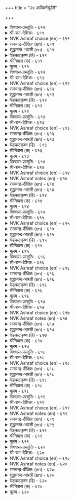 +++
title = "२४ आळ्विनैयुडैमै"

+++


<details><summary>विश्वास-प्रस्तुतिः - ६११</summary>

अरुमै उडैत्तॆऩ्ऱु असावामै वेण्डुम्
पॆरुमै मुयऱ्सि तरुम्। ६११
</details>

<details><summary>श्री-राम-देशिकः - ६११</summary>

अधिकारः ६२. प्रयत्नशीलत्वम्  
साध्यमिदमित्येतां मतिं त्यक्त्वा प्रयत्यताम् ।  
स एव यत्नस्ते दद्यात् बलं कार्यसमापने ॥ ६११॥
</details>

<details><summary>NVK Ashraf choice (en) - ६११</summary>

०६११
Do not give up saying "It is impossible".
Effort will overcome.
(P.S. Sundaram)
</details>

<details><summary>रामचन्द्र-दीक्षितः (en) - ६११</summary>

611\. arumai uṭaittu eṉṟu acāvāmai vēṇṭum;  
perumai muyaṟci tarum.

611\. “Do not give up (your task) saying ‘O’ It is very difficult." The art of doing it comes of exertion.  
</details>

<details><summary>शुद्धानन्द-भारती (en) - ६११</summary>

1\. அருமை உடைத்தென்று அசாவாமை வேண்டும்  
பெருமை முயற்சி தரும்.  
Feel not frustrate saying "Tis hard".  
Who tries attains striving's reward.        611  
</details>

<details><summary>वेङ्कटकृष्ण (हि) - ६११</summary>

611
दुष्कर यह यों समझकर, होना नहीं निरास ।  
जानो योग्य महानता, देगा सतत प्रयास ॥
</details>

<details><summary>श्रीनिवास (क) - ६११</summary>

611. इदु मुगिसलु कष्टसाध्यवादुदु ऎन्दु अधीरतॆगॊळगागबारदु; प्रयत्नदिन्द हिरिमॆयु लइसुत्तदॆ.

</details>

<details><summary>मूलम् - ६११</summary>

अरुमै उडैत्तॆऩ्ऱु असावामै वेण्डुम्
पॆरुमै मुयऱ्सि तरुम्। ६११
</details>

<details><summary>विश्वास-प्रस्तुतिः - ६१२</summary>

विऩैक्कण् विऩैगॆडल् ओम्बल् विऩैक्कुऱै
तीर्न्दारिऩ् तीर्न्दऩ्ऱु उलगु। ६१२
</details>

<details><summary>श्री-राम-देशिकः - ६१२</summary>

जहाति तं नरं लोको यः कर्तव्यं परित्यजेत् ।  
तस्मात् प्रयत्नशून्यत्वं मुञ्च कर्तव्यकर्मसु ॥ ६१२॥
</details>

<details><summary>NVK Ashraf choice (en) - ६१२</summary>

०६१२
Leave no task incomplete,
For the world gives up those who give up. *
(P.S. Sundaram)
</details>

<details><summary>रामचन्द्र-दीक्षितः (en) - ६१२</summary>

612\. viṉaikkaṇ viṉaikeṭal ōmpal-viṉaik kuṟai  
tīrntāriṉ tīrntaṉṟu, ulaku!.

612\. Do not give up your task in the middle; for the world will abandon those who leave their task unfinished.  
</details>

<details><summary>शुद्धानन्द-भारती (en) - ६१२</summary>

2\. வினைக்கண் வினைகெடல் ஓம்பல் வினைக்குறை  
தீர்ந்தாரின் தீர்ந்தன்று உலகு.  
In doing work don't break and shirk  
The world will quit who quits his work.        612  
</details>

<details><summary>वेङ्कटकृष्ण (हि) - ६१२</summary>

612
ढीला पड़ना यत्न में, कर दो बिलकुल त्याग ।  
त्यागेंगे जो यत्न को, उन्हें करे जग त्याग ॥
</details>

<details><summary>श्रीनिवास (क) - ६१२</summary>

612. कॆलसवन्नु पूर्तिमाडदॆ अर्धदल्लि कैबिट्टवरन्नु लोकवू कैबिडुवुदु; अदरिन्द हिडिद कॆलसदल्लि बरुव
ऎडरुतॊडरुगळन्नू लक्ष्यदल्लिट्टुकॊळ्ळबेकु.

</details>

<details><summary>मूलम् - ६१२</summary>

विऩैक्कण् विऩैगॆडल् ओम्बल् विऩैक्कुऱै
तीर्न्दारिऩ् तीर्न्दऩ्ऱु उलगु। ६१२
</details>

<details><summary>विश्वास-प्रस्तुतिः - ६१३</summary>

ताळाण्मै ऎऩ्ऩुम् तगैमैक्कण् तङ्गिऱ्ऱे
वेळाण्मै ऎऩ्ऩुञ् जॆरुक्कु। ६१३
</details>

<details><summary>श्री-राम-देशिकः - ६१३</summary>

परोपकरणे बुद्धिस्तेषामेव प्रवर्तते ।  
अकुण्ठितप्रयत्नारव्यगुणेन सहितास्तु ये ॥ ६१३॥
</details>

<details><summary>NVK Ashraf choice (en) - ६१३</summary>

०६१३
The pride of being a philanthropist belongs to those
Who have that quality called perseverance. * 
(G. Vanmikanathan)
</details>

<details><summary>रामचन्द्र-दीक्षितः (en) - ६१३</summary>

613\. tāḷāṇmai eṉṉum takaimaikkaṇ taṅkiṟṟē-  
vēḷāṇmai eṉṉum cerukku.

613\. The greatness which consists in helping others dwells in the virtue of persevering effort.  
</details>

<details><summary>शुद्धानन्द-भारती (en) - ६१३</summary>

3\. தாளாண்மை என்னும் தகைமைக்கண் தங்கிற்றே  
வேளாண்மை என்னுஞ் செருக்கு.  
On excellence of industry  
Depends magnanimous bounty.        613  
</details>

<details><summary>वेङ्कटकृष्ण (हि) - ६१३</summary>

613
यत्नशीलता जो रही, उत्तम गुणस्वरूप ।  
उसपर स्थित है श्रेष्ठता, परोपकार स्वरूप ॥
</details>

<details><summary>श्रीनिवास (क) - ६१३</summary>

613. परोपकारवॆन्नुव सिरियु, मानुष प्रयत्नवॆन्नुव हिरिय गुणदल्लि नॆलसिरुवुदु.

</details>

<details><summary>मूलम् - ६१३</summary>

ताळाण्मै ऎऩ्ऩुम् तगैमैक्कण् तङ्गिऱ्ऱे
वेळाण्मै ऎऩ्ऩुञ् जॆरुक्कु। ६१३
</details>

<details><summary>विश्वास-प्रस्तुतिः - ६१४</summary>

ताळाण्मै इल्लादाऩ् वेळाण्मै पेडिगै
वाळाण्मै पोलक् कॆडुम्। ६१४
</details>

<details><summary>श्री-राम-देशिकः - ६१४</summary>

परोपकारं कर्तुं न शक्नुयाद्यत्नवर्जितः ।  
करवर्तिकृपाणोऽपि भीरुः किं कर्तुमर्हति ॥ ६१४॥
</details>

<details><summary>NVK Ashraf choice (en) - ६१४</summary>

०६१४
The liberality of the indolent man will not endure,
Like a sword in eunuch's hand.*
(V.V.S. Aiyar)
</details>

<details><summary>NVK Ashraf notes (en) - ६१४</summary>

६१४. Valluvar has used this simile of “sword in eunuch’s hand” at least thrice in the Kural. In ७२६ he asks “What use is a sword to cowards and books to those who fear assembly?” * ((P.S. Sundaram), (N.V.K. Ashraf)). And in ७२७, he says “As a sword to a eunuch before his foes, is the learning to one who fears assembly.” * ((G.U. Pope), (V.V.S. Aiyar))
</details>

<details><summary>रामचन्द्र-दीक्षितः (en) - ६१४</summary>

614\. tāḷāṇmai illātāṉ vēḷāṇmai, pēṭi kai  
vāḷ āṇmai pōla, keṭum.

614\. The service of one with no persevering effort is vain like the sword wielded by a hermaphrodite.  
</details>

<details><summary>शुद्धानन्द-भारती (en) - ६१४</summary>

4\. தாளாண்மை இல்லாதான் வேளாண்மை பேடிகை  
வாளாண்மை போலக் கெடும்.  
Bounty of man who never strives  
Like sword in eunuch's hand it fails.        614  
</details>

<details><summary>वेङ्कटकृष्ण (हि) - ६१४</summary>

614
यों है उद्यमरहित का, करना परोपकार ।  
कोई कायर व्यर्थ ज्यों, चला रहा तलवार ॥
</details>

<details><summary>श्रीनिवास (क) - ६१४</summary>

614. मनुष्य प्रयत्नविल्लदवन परोपकारवु, हेडियु कैयल्लि कत्ति हिडिदु बल्लाळ्तनवन्नु तोरिदन्तॆ
व्यर्थवागुवुदु.

</details>

<details><summary>मूलम् - ६१४</summary>

ताळाण्मै इल्लादाऩ् वेळाण्मै पेडिगै
वाळाण्मै पोलक् कॆडुम्। ६१४
</details>

<details><summary>विश्वास-प्रस्तुतिः - ६१५</summary>

इऩ्पम् विऴैयाऩ् विऩैविऴैवाऩ् तऩ्केळिर्
तुऩ्पम् तुडैत्तूऩ्ऱुम् तूण्। ६१५
</details>

<details><summary>श्री-राम-देशिकः - ६१५</summary>

यः सुखेच्छां परित्यज्य कर्मण्येव कृतादर्ः ।  
स तु स्वीयजनक्लेशं वारयेत् स्तम्भतां गतः ॥ ६१५॥
</details>

<details><summary>NVK Ashraf choice (en) - ६१५</summary>

०६१५
A pillar of comfort to his friends is he
Who scorns delight and loves labour. *
(P.S. Sundaram)
</details>

<details><summary>रामचन्द्र-दीक्षितः (en) - ६१५</summary>

615\. iṉpam viḻaiyāṉ, viṉai viḻaivāṉ taṉ kēḷir  
tuṉpam tuṭaittu ūṉṟum tūṇ.

615\. One who does not seek pleasure but delights in work will be a pillar of support to one’s relatives in their sorrow.  
</details>

<details><summary>शुद्धानन्द-भारती (en) - ६१५</summary>

5\. இன்பம் விழையான் வினைவிழைவான் தன்கேளிர்  
துன்பம் துடைத்தூன்றும் தூண்.  
Work who likes and not pleasure  
Wipes grief of friends, pillar secure.        615  
</details>

<details><summary>वेङ्कटकृष्ण (हि) - ६१५</summary>

615
जिसे न सुख की चाह है, कर्म-पूर्ति है चाह ।  
स्तंभ बने वह थामता, मिटा बन्धुजन-आह ॥
</details>

<details><summary>श्रीनिवास (क) - ६१५</summary>

615. तन्न सुखवन्नु बयसदॆ, कैकॊण्ड कॆलसवन्नु प्रीतिसुववनु तन्न बन्धुगळ सङ्कटवन्नु तॊडॆदु हाकलु ताळिनिल्लुव
आधार कम्बवागुवनु.

</details>

<details><summary>मूलम् - ६१५</summary>

इऩ्पम् विऴैयाऩ् विऩैविऴैवाऩ् तऩ्केळिर्
तुऩ्पम् तुडैत्तूऩ्ऱुम् तूण्। ६१५
</details>

<details><summary>विश्वास-प्रस्तुतिः - ६१६</summary>

मुयऱ्सि तिरुविऩै आक्कुम् मुयऱ्ऱिऩ्मै
इऩ्मै पुगुत्ति विडुम्। ६१६
</details>

<details><summary>श्री-राम-देशिकः - ६१६</summary>

सम्पदं सर्वदा दद्यात् व्यवसायो महीभुजाम् ।  
दारिद्र्यं तस्य जनयेत् व्यवसायविहीनता ॥ ६१६॥
</details>

<details><summary>NVK Ashraf choice (en) - ६१६</summary>

०६१६
Exertion leads to wealth;
Lack of it brings forth poverty. *
(P.S. Sundaram)
</details>

<details><summary>रामचन्द्र-दीक्षितः (en) - ६१६</summary>

616\. muyaṟci-tiruviṉai ākkum; muyaṟṟu iṉmai  
iṉmai pukuttiviṭum.

616\. Exertion achieves wealth; absence of it brings on poverty.  
</details>

<details><summary>शुद्धानन्द-भारती (en) - ६१६</summary>

6\. முயற்சி திருவினை யாக்கும் முயற்றின்மை  
இன்மை புகுத்தி விடும்.  
Industry adds prosperity  
Indolence brings but poverty.        616  
</details>

<details><summary>वेङ्कटकृष्ण (हि) - ६१६</summary>

616
बढ़ती धन-संपत्ति की, कर देता है यत्न ।  
दारिद्रय को घुसेड़ कर, देता रहे अयत्न ॥
</details>

<details><summary>श्रीनिवास (क) - ६१६</summary>

616. प्रयत्नदिन्द सिरियु बॆळॆयुवुदु; प्रयत्नविल्लदिद्दरॆ दारिद्र्यवु होगुवुदु.

</details>

<details><summary>मूलम् - ६१६</summary>

मुयऱ्सि तिरुविऩै आक्कुम् मुयऱ्ऱिऩ्मै
इऩ्मै पुगुत्ति विडुम्। ६१६
</details>

<details><summary>विश्वास-प्रस्तुतिः - ६१७</summary>

मडियुळाळ् मामुगडि ऎऩ्प मडियिलाऩ्
ताळुळाऩ् तामरैयि ऩाळ्। ६१७
</details>

<details><summary>श्री-राम-देशिकः - ६१७</summary>

अलक्ष्मीः स्ग्यामला ज्येष्ठा निवसेदलसाश्रिता ।  
आलस्यवर्जिते पुंसि वर्तते पद्मसम्भवा ॥ ६१७॥
</details>

<details><summary>NVK Ashraf choice (en) - ६१७</summary>

०६१७
The black ogress 'misfortune' lurks in laziness,
While goddess 'fortune' lingers in active men. *
(Satguru Subramuniyaswami)
</details>

<details><summary>NVK Ashraf notes (en) - ६१७</summary>

६१७. (J. Narayanaswamy) provides an interesting translation, though not close to the original: "Where sloth resides total darkness prevails; where industry thrives, brightness radiates like lotus". The meaning of the couplet is best summed by (K. Krishnaswamy & Vijaya Ramkumar): "Misfortune will befall the indolent, while the goddess of wealth will attend the hardworking".
</details>

<details><summary>रामचन्द्र-दीक्षितः (en) - ६१७</summary>

617\. 'maṭi uḷāḷ, mā mukaṭi' eṉpa; maṭi ilāṉ  
tāḷ uḷāḷ, tāmaraiyiṉāḷ.

617\. Goddess of misfortune dwells in sloth; the Goddess of fortune lives in exertion.  
</details>

<details><summary>शुद्धानन्द-भारती (en) - ६१७</summary>

7\. மடியுளாள் மாமுகடி என்ப மடியிலான்  
தாளுளாள் தாமரையி னாள்.  
Illuck abides with sloth they say  
*Laxmi's gifts with labourers stay.        617  
</details>

<details><summary>वेङ्कटकृष्ण (हि) - ६१७</summary>

617
करती है आलस्य में, काली ज्येष्ठा वास ।  
यत्नशील के यत्न में, कमला का है वास ॥
</details>

<details><summary>श्रीनिवास (क) - ६१७</summary>

617. ऒब्बन आलस्यदल्लि दरिद्रलक्ष्मि नॆलसि आळुवळु. आलस्यविल्लदवन प्रयत्नदल्लि भाग्यलक्ष्मि नॆलॆसुवळु ऎन्दु
(बल्लवरु) हेळुत्तारॆ.

</details>

<details><summary>मूलम् - ६१७</summary>

मडियुळाळ् मामुगडि ऎऩ्प मडियिलाऩ्
ताळुळाऩ् तामरैयि ऩाळ्। ६१७
</details>

<details><summary>विश्वास-प्रस्तुतिः - ६१८</summary>

पॊऱियिऩ्मै यार्क्कुम् पऴियऩ्ऱु अऱिवऱिन्दु
आळ्विऩै इऩ्मै पऴि। ६१८
</details>

<details><summary>श्री-राम-देशिकः - ६१८</summary>

ज्ञात्वा यथावक्तार्येषु यत्नः स्वीक्रियतां त्वया ।  
विधिना निष्फले यत्ने न निन्द्यस्त्वं भविष्यसि ॥ ६१८॥
</details>

<details><summary>NVK Ashraf choice (en) - ६१८</summary>

०६१८
Ill-luck is never blamed. What is blamed
Is knowledge without exertion.
(P.S. Sundaram)
</details>

<details><summary>रामचन्द्र-दीक्षितः (en) - ६१८</summary>

618\. poṟi iṉmai yārkkum paḻi aṉṟu; aṟivu aṟintu,  
āḷviṉai iṉmai paḻi.

618\. Ill-luck is no disgrace; but it is a disgrace if one does not exert himself as to what should be done.  
</details>

<details><summary>शुद्धानन्द-भारती (en) - ६१८</summary>

8\. பொறியின்மை யார்க்கும் பழியன்று அறிவறிந்து  
ஆள்வினை இன்மை பழி.  
Misfortune is disgrace to none  
The shame is nothing learnt or done.        618  
</details>

<details><summary>वेङ्कटकृष्ण (हि) - ६१८</summary>

618
यदि विधि नहिं अनुकूल है, तो न किसी का दोष ।  
खूब जान ज्ञातव्य को, यत्न न करना दोष ॥
</details>

<details><summary>श्रीनिवास (क) - ६१८</summary>

618. दारिद्र्यवु यारिगू दोषवल्ल; अरिविनिन्द विचारमाडि प्रयत्न माडदिद्दरॆ अदु दोषवागुवुदु.

</details>

<details><summary>मूलम् - ६१८</summary>

पॊऱियिऩ्मै यार्क्कुम् पऴियऩ्ऱु अऱिवऱिन्दु
आळ्विऩै इऩ्मै पऴि। ६१८
</details>

<details><summary>विश्वास-प्रस्तुतिः - ६१९</summary>

तॆय्वत्ताऩ् आगा तॆऩिऩुम् मुयऱ्सिदऩ्
मॆय्वरुत्तक् कूलि तरुम्। ६१९
</details>

<details><summary>श्री-राम-देशिकः - ६१९</summary>

विधौ ते प्रतिकूलेऽपि मा यत्नं त्यज सर्वदा ।  
अलब्धेऽपि फले कायक्लेशो नैव वृथा भवेत् ॥ ६१९॥
</details>

<details><summary>NVK Ashraf choice (en) - ६१९</summary>

०६१९
Even though God be against,
Effort is bound to pay the wages of labour. *
(V.V.S. Aiyar)
</details>

<details><summary>NVK Ashraf notes (en) - ६१९</summary>

६१९. The word "तॆय्वम्" has also been translated sometimes as "fate" as in the case of "वगुत्तान्" in couplet ३७७. Relevant here is the translation of a similar passage from Naladiyar – a Jaina classic beyond doubt. "Though fortune forsake him and fate frown on him॥॥॥" Translator S. Anavaratavinayakam Pillai here has chosen to render the word "तॆय्वम्" as "fate".
</details>

<details><summary>रामचन्द्र-दीक्षितः (en) - ६१९</summary>

619\. teyvattāṉ ākātueṉiṉum, muyaṟci taṉ  
mey varuttak kūli tarum.

619\. Though fate should ordain failure, bodily exertion will yield its own reward.  
</details>

<details><summary>शुद्धानन्द-भारती (en) - ६१९</summary>

9\. தெய்வத்தான் ஆகாது எனினும் முயற்சிதன்  
மெய்வருத்தக் கூலி தரும்.  
Though fate is against fulfilment  
Hard labour has ready payment.        619  
</details>

<details><summary>वेङ्कटकृष्ण (हि) - ६१९</summary>

619
यद्यपि मिले न दैववश, इच्छित फल जो भोग्य ।  
श्रम देगा पारिश्रमिक, निज देह-श्रम-योग्य ॥
</details>

<details><summary>श्रीनिवास (क) - ६१९</summary>

619. दैवविधिय कारणदिन्द ऒन्दु कॆलस फलिसदॆ होदरू प्रयत्नवु तन्न शरीरश्रमद कूलियागि फलवन्नु नीडुत्तदॆ.

</details>

<details><summary>मूलम् - ६१९</summary>

तॆय्वत्ताऩ् आगा तॆऩिऩुम् मुयऱ्सिदऩ्
मॆय्वरुत्तक् कूलि तरुम्। ६१९
</details>

<details><summary>विश्वास-प्रस्तुतिः - ६२०</summary>

ऊऴैयुम् उप्पक्कम् काण्बर् उलैविऩ्ऱित्
ताऴादु उञऱ्ऱु पवर्। ६२०
</details>

<details><summary>श्री-राम-देशिकः - ६२०</summary>

विनालस्यं कर्मलोपमन्तरा यत्नवान् नरः ।  
प्रतिकूलं विघिं चापि स कदाचिद्विजेष्यति ॥ ६२०॥
</details>

<details><summary>NVK Ashraf choice (en) - ६२०</summary>

०६२०
Those who never get tired of striving undauntedly
Shall leave even Fate behind.
( Shuddhananda Bharatiar), (P.S. Sundaram)
</details>

<details><summary>NVK Ashraf notes (en) - ६२०</summary>

६२०. Compare with ३८० "What is there mightier than fate? For it overtakes us in spite of our plans to overcome it" * - (Satguru Subramuniyaswami), (N.V.K. Ashraf)
</details>

<details><summary>रामचन्द्र-दीक्षितः (en) - ६२०</summary>

620\. ūḻaiyum uppakkam kāṇpar-ulaivu iṉṟit  
tāḻātu uñaṟṟupavar.

620\. Those who labour hard, undaunted by obstacles will overcome destiny.  
</details>

<details><summary>शुद्धानन्द-भारती (en) - ६२०</summary>

10\. ஊழையும் உப்பக்கம் காண்பர் உலைவின்றித்  
தாழாது உஞற்று பவர்  
Tireless Toiler's striving hand  
Shall leave even the fate behind.        620  
</details>

<details><summary>वेङ्कटकृष्ण (हि) - ६२०</summary>

620
विधि पर भी पाते विजय, जो हैं उद्यमशील ।  
सतत यत्न करते हुए, बिना किये कुछ ढील ॥
</details>

<details><summary>श्रीनिवास (क) - ६२०</summary>

620. दणॆविल्लदॆ, ऎदॆगुन्ददॆ प्रयत्नशीलरागिरुववरु (तम्मन्नु काडुव) विधियन्नु तम्म बॆन्न हिन्दॆ काणुवरु.
(विधियिन्द पारागुवरु)
</details>

<details><summary>मूलम् - ६२०</summary>

ऊऴैयुम् उप्पक्कम् काण्बर् उलैविऩ्ऱित्
ताऴादु उञऱ्ऱु पवर्। ६२०
</details>

